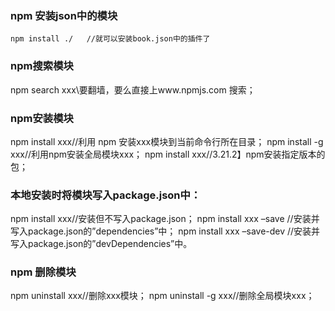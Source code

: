 ### npm 安装json中的模块
```
npm install ./   //就可以安装book.json中的插件了
```
### npm搜索模块
npm search xxx\\要翻墙，要么直接上www.npmjs.com 搜索；
### npm安装模块
npm install xxx//利用 npm 安装xxx模块到当前命令行所在目录；
npm install -g xxx//利用npm安装全局模块xxx；
npm install xxx//3.21.2】npm安装指定版本的包；
### 本地安装时将模块写入package.json中：
npm install xxx//安装但不写入package.json；
npm install xxx –save //安装并写入package.json的”dependencies”中；
npm install xxx –save-dev //安装并写入package.json的”devDependencies”中。
### npm 删除模块
npm uninstall xxx//删除xxx模块；
npm uninstall -g xxx//删除全局模块xxx；


